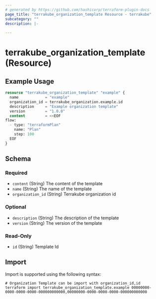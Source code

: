 ```yaml
---
# generated by https://github.com/hashicorp/terraform-plugin-docs
page_title: "terrakube_organization_template Resource - terrakube"
subcategory: ""
description: |-
  
---
```


# terrakube_organization_template (Resource)



## Example Usage

```terraform
resource "terrakube_organization_template" "example" {
  name            = "example"
  organization_id = terrakube_organization.example.id
  description     = "Example organization template"
  version         = "1.0.0"
  content         = <<EOF
flow:
  - type: "terraformPlan"
    name: "Plan"
    step: 100
  EOF
}
```

<!-- schema generated by tfplugindocs -->
## Schema

### Required

- `content` (String) The content of the template
- `name` (String) The name of the template
- `organization_id` (String) Terrakube organization id

### Optional

- `description` (String) The description of the template
- `version` (String) The version of the template

### Read-Only

- `id` (String) Template Id

## Import

Import is supported using the following syntax:

```shell
# Organization Template can be import with organization_id,id
terraform import terrakube_organization_template.example 00000000-0000-0000-0000-000000000000,00000000-0000-0000-0000-000000000000
```
